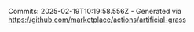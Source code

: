 Commits: 2025-02-19T10:19:58.556Z - Generated via https://github.com/marketplace/actions/artificial-grass
<br>
